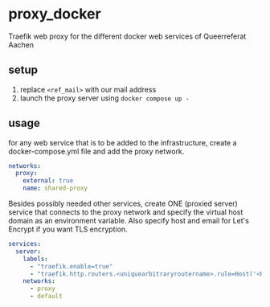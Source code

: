 # proxy_docker

Traefik web proxy for the different docker web services of Queerreferat Aachen

## setup

1. replace `<ref_mail>` with our mail address
2. launch the proxy server using `docker compose up -`

## usage

for any web service that is to be added to the infrastructure, create a docker-compose.yml file and add the proxy network.

```yml
networks:
  proxy:
    external: true
    name: shared-proxy
```

Besides possibly needed other services, create ONE (proxied server) service that connects to the proxy network and specify the virtual host domain as an environment variable. Also specify host and email for Let's Encrypt if you want TLS encryption.

```yml
services:
  server:
    labels:
      - "traefik.enable=true"
      - "traefik.http.routers.<uniquearbitraryroutername>.rule=Host('<Hostname>')"
    networks:
      - proxy
      - default
```
